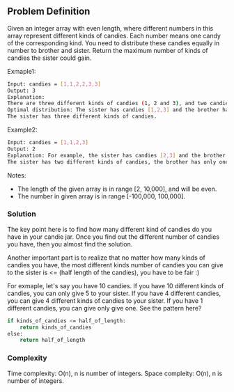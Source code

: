 ## Problem Definition
Given an integer array with even length, where different numbers in this array represent different kinds of candies. Each number means one candy of the corresponding kind. You need to distribute these candies equally in number to brother and sister. Return the maximum number of kinds of candies the sister could gain.

Exmaple1:
```bash
Input: candies = [1,1,2,2,3,3]
Output: 3
Explanation:
There are three different kinds of candies (1, 2 and 3), and two candies for each kind.
Optimal distribution: The sister has candies [1,2,3] and the brother has candies [1,2,3], too. 
The sister has three different kinds of candies. 
```

Example2:
```bash
Input: candies = [1,1,2,3]
Output: 2
Explanation: For example, the sister has candies [2,3] and the brother has candies [1,1]. 
The sister has two different kinds of candies, the brother has only one kind of candies.
```

Notes:
* The length of the given array is in range [2, 10,000], and will be even.
* The number in given array is in range [-100,000, 100,000].

### Solution
The key point here is to find how many different kind of candies do you have in your candie jar. Once you find out the different number of candies you have, then you almost find the solution.

Another important part is to realize that no matter how many kinds of candies you have, the most different kinds number of candies you can give to the sister is <= (half length of the candies), you have to be fair :)

For exmaple, let's say you have 10 candies. If you have 10 different kinds of candies, you can only give 5 to your sister. If you have 4 different candies, you can give 4 different kinds of candies to your sister. If you have 1 different candies, you can give only give one. See the pattern here?

```bash
if kinds_of_candies <= half_of_length:
    return kinds_of_candies
else:
    return half_of_length
```

### Complexity
Time complexity: O(n), n is number of integers.
Space compleity: O(n), n is number of integers.